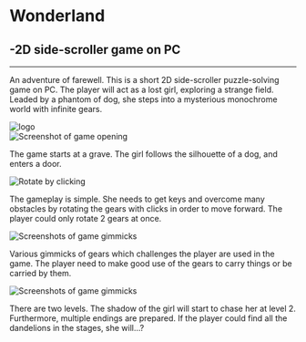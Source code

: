 


# Wonderland
## -2D side-scroller game on PC
---
An adventure of farewell. This is a short 2D side-scroller puzzle-solving game on PC. The player will act as a lost girl, exploring a strange field. Leaded by a phantom of dog, she steps into a mysterious monochrome world with infinite gears. 


<img src="https://i.imgur.com/aaUt06m.png" alt="logo"/>

<br/>

<img src="https://i.imgur.com/Tegcipj.png" alt="Screenshot of game opening"/>

The game starts at a grave. The girl follows the silhouette of a dog, and enters a door.

<img src="https://i.imgur.com/eNn5NCQ.png" alt="Rotate by clicking"/>

The gameplay is simple. She needs to get keys and overcome many obstacles by rotating the gears with clicks in order to move forward. The player could only rotate 2 gears at once.

<img src="https://i.imgur.com/Zuie2lS.png" alt="Screenshots of game gimmicks"/>

Various gimmicks of gears which challenges the player are used in the game. The player need to make good use of the gears to carry things or be carried by them.

<img src="https://i.imgur.com/hLHBcJn.png" alt="Screenshots of game gimmicks"/>

There are two levels. The shadow of the girl will start to chase her at level 2. Furthermore, multiple endings are prepared. If the player could find all the dandelions in the stages, she will...?